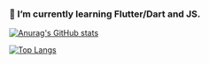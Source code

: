 ### 🌱 I’m currently learning Flutter/Dart and JS.

[![Anurag's GitHub stats](https://github-readme-stats.vercel.app/api?username=ymgn9314)](https://github.com/anuraghazra/github-readme-stats)

[![Top Langs](https://github-readme-stats.vercel.app/api/top-langs/?username=ymgn9314)](https://github.com/anuraghazra/github-readme-stats)

<!--
**ymgn9314/ymgn9314** is a ✨ _special_ ✨ repository because its `README.md` (this file) appears on your GitHub profile.

Here are some ideas to get you started:

- 🔭 I’m currently working on ...
- 🌱 I’m currently learning ...
- 👯 I’m looking to collaborate on ...
- 🤔 I’m looking for help with ...
- 💬 Ask me about ...
- 📫 How to reach me: ...
- 😄 Pronouns: ...
- ⚡ Fun fact: ...
-->
